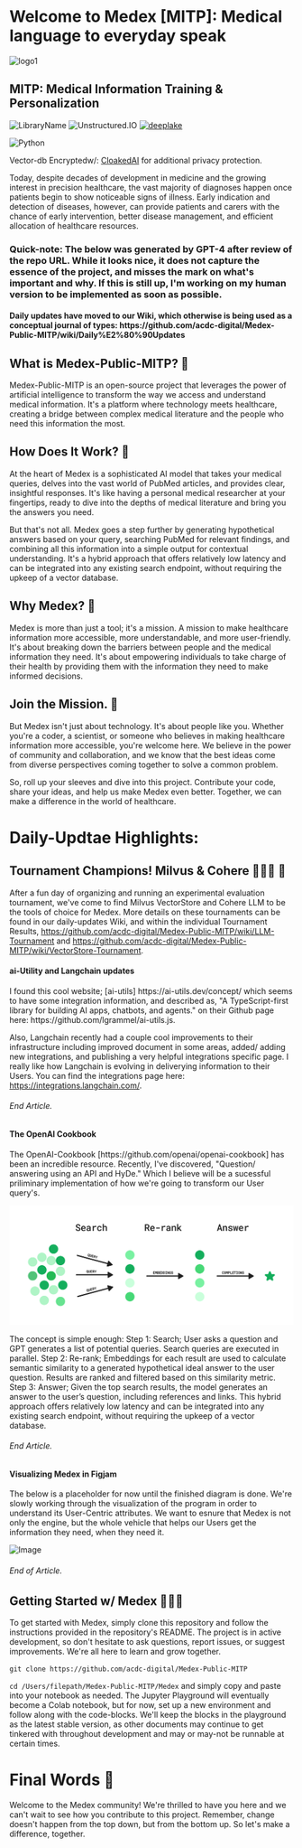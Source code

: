 

# Welcome to Medex [MITP]: Medical language to everyday speak  

![logo1](https://github.com/acdc-digital/Medex-Public-MITP/blob/main/Medex/Assets/Group%203.png)<h2>MITP: Medical Information Training & Personalization</h2>

![LibraryName](https://img.shields.io/badge/Library-Langchain-green) ![Unstructured.IO](https://img.shields.io/badge/Library-Unstructured.io-blue) [![deeplake](https://img.shields.io/badge/powered%20by-Deep%20Lake%20-ff5a1f.svg)](https://github.com/activeloopai/deeplake)

![Python](https://img.shields.io/badge/Python-3776AB?style=for-the-badge&logo=python&logoColor=white) 

Vector-db Encryptedw/: [CloakedAI](https://ironcorelabs.com/products/cloaked-ai/) for additional privacy protection. 

Today, despite decades of development in medicine and the growing interest in precision healthcare, 
the vast majority of diagnoses happen once patients begin to show noticeable signs of illness. Early 
indication and detection of diseases, however, can provide patients and carers with the chance of early 
intervention, better disease management, and efficient allocation of healthcare resources.

<h3>Quick-note: The below was generated by GPT-4 after review of the repo URL. While it looks nice, it does not capture the essence of the project, and misses the mark on what's important and why. If this is still up, I'm working on my human version to be implemented as soon as possible.</h3>

<h4>Daily updates have moved to our Wiki, which otherwise is being used as a conceptual journal of types: https://github.com/acdc-digital/Medex-Public-MITP/wiki/Daily%E2%80%90Updates</h4>

<h2>What is Medex-Public-MITP? 🧐</h2>
  
Medex-Public-MITP is an open-source project that leverages the power of artificial intelligence to transform the way we access and understand medical information. It's a platform where technology meets healthcare, creating a bridge between complex medical literature and the people who need this information the most.

<h2>How Does It Work? 🤔</h2>

At the heart of Medex is a sophisticated AI model that takes your medical queries, delves into the vast world of PubMed articles, and provides clear, insightful responses. It's like having a personal medical researcher at your fingertips, ready to dive into the depths of medical literature and bring you the answers you need.

But that's not all. Medex goes a step further by generating hypothetical answers based on your query, searching PubMed for relevant findings, and combining all this information into a simple output for contextual understanding. It's a hybrid approach that offers relatively low latency and can be integrated into any existing search endpoint, without requiring the upkeep of a vector database.

<h2>Why Medex? 🎯</h2>

Medex is more than just a tool; it's a mission. A mission to make healthcare information more accessible, more understandable, and more user-friendly. It's about breaking down the barriers between people and the medical information they need. It's about empowering individuals to take charge of their health by providing them with the information they need to make informed decisions.

<h2>Join the Mission. 🤝</h2>

But Medex isn't just about technology. It's about people like you. Whether you're a coder, a scientist, or someone who believes in making healthcare information more accessible, you're welcome here. We believe in the power of community and collaboration, and we know that the best ideas come from diverse perspectives coming together to solve a common problem.

So, roll up your sleeves and dive into this project. Contribute your code, share your ideas, and help us make Medex even better. Together, we can make a difference in the world of healthcare.

<h1>Daily-Updtae Highlights:</h1>
<h2> Tournament Champions! Milvus & Cohere 🧑🏼‍🚀 🚀 </h2>

After a fun day of organizing and running an experimental evaluation tournament, we've come to find Milvus VectorStore and Cohere LLM to be the tools of choice for Medex. More details on these tournaments can be found in our daily-updates Wiki, and within the individual Tournament Results, https://github.com/acdc-digital/Medex-Public-MITP/wiki/LLM-Tournament and https://github.com/acdc-digital/Medex-Public-MITP/wiki/VectorStore-Tournament. 

<h4>ai-Utility and Langchain updates</h4>
I found this cool website; [ai-utils] https://ai-utils.dev/concept/ which seems to have some integration information, and described as, "A TypeScript-first library for building AI apps, chatbots, and agents." on their Github page here: https://github.com/lgrammel/ai-utils.js. 

Also, Langchain recently had a couple cool improvements to their infrastructure including improved document in some areas, added/ adding new integrations, and publishing a very helpful integrations specific page. I really like how Langchain is evolving in deliverying information to their Users. You can find the integrations page here: https://integrations.langchain.com/.
<h6>End Article.</h6>

<h4>The OpenAI Cookbook</h4>
The OpenAI-Cookbook [https://github.com/openai/openai-cookbook] has been an incredible resource. Recently, I've discovered, "Question/ answering using an API and HyDe." Which I believe will be a sucessful priliminary implementation  of how we're going to transform our User query's. 


![image](Medex/Assets/search_rerank_answer.png)

The concept is simple enough: Step 1: Search; User asks a question and GPT generates a list of potential queries. Search queries are executed in parallel. Step 2: Re-rank; Embeddings for each result are used to calculate semantic similarity to a generated hypothetical ideal answer to the user question. Results are ranked and filtered based on this similarity metric.
Step 3: Answer; Given the top search results, the model generates an answer to the user’s question, including references and links.
This hybrid approach offers relatively low latency and can be integrated into any existing search endpoint, without requiring the upkeep of a vector database.
<h6>End Article.</h6>

<h4>Visualizing Medex in Figjam</h4>
The below is a placeholder for now until the finished diagram is done. We're slowly working through the visualization of the program in order to understand its User-Centric attributes. We want to esnure that Medex is not only the engine, but the whole vehicle that helps our Users get the information they need, when they need it. 

![Image](https://github.com/acdc-digital/Medex-Public-MITP/blob/main/Medex/Assets/Medex-Comms_Flow5.png)
<h6>End of Article.</h6>

<h2>Getting Started w/ Medex 🚀🚀🚀</h2> 

To get started with Medex, simply clone this repository and follow the instructions provided in the repository's README. The project is in active development, so don't hesitate to ask questions, report issues, or suggest improvements. We're all here to learn and grow together.

```
git clone https://github.com/acdc-digital/Medex-Public-MITP  
```
```cd /Users/filepath/Medex-Public-MITP/Medex```  and simply copy and paste into your notebook as needed. The Jupyter Playground will eventually become a Colab notebook, but for now, set up a new environment and follow along with the code-blocks. We'll keep the blocks in the playground as the latest stable version, as other documents may continue to get tinkered with throughout development and may or may-not be runnable at certain times. 

<h1>Final Words 🎉</h1>

Welcome to the Medex community! We're thrilled to have you here and we can't wait to see how you contribute to this project. Remember, change doesn't happen from the top down, but from the bottom up. So let's make a difference, together.
